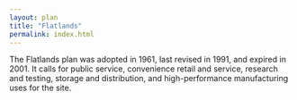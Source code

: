 ```yaml
---
layout: plan
title: "Flatlands"
permalink: index.html
---
```


The Flatlands plan was adopted in 1961, last revised in 1991, and expired in 2001. It calls for public service, convenience retail and service, research and testing, storage and distribution, and high-performance manufacturing uses for the site.